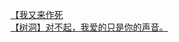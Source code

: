 [【我又来作死](http://tieba.baidu.com/p/2921474334?see_lz=1&pn=)   
[【树洞】对不起，我爱的只是你的声音。](http://tieba.baidu.com/p/2921529244?see_lz=1&pn=)   
